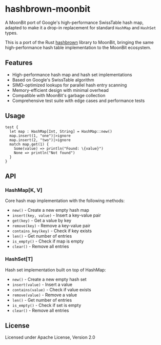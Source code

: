 # hashbrown-moonbit

A MoonBit port of Google's high-performance SwissTable hash map, adapted to make it a drop-in replacement for standard `HashMap` and `HashSet` types.

This is a port of the Rust [hashbrown](https://github.com/rust-lang/hashbrown) library to MoonBit, bringing the same high-performance hash table implementation to the MoonBit ecosystem.

## Features

* High-performance hash map and hash set implementations
* Based on Google's SwissTable algorithm
* SIMD-optimized lookups for parallel hash entry scanning
* Memory-efficient design with minimal overhead
* Compatible with MoonBit's garbage collection
* Comprehensive test suite with edge cases and performance tests

## Usage

```moonbit
test {
  let map : HashMap[Int, String] = HashMap::new()
  map.insert(1, "one")|>ignore
  map.insert(2, "two")|>ignore
  match map.get(1) {
    Some(value) => println("Found: \{value}")
    None => println("Not found")
  }
}
```

## API

### HashMap[K, V]

Core hash map implementation with the following methods:
- `new()` - Create a new empty hash map
- `insert(key, value)` - Insert a key-value pair
- `get(key)` - Get a value by key
- `remove(key)` - Remove a key-value pair
- `contains_key(key)` - Check if key exists
- `len()` - Get number of entries
- `is_empty()` - Check if map is empty
- `clear()` - Remove all entries

### HashSet[T]

Hash set implementation built on top of HashMap:
- `new()` - Create a new empty hash set
- `insert(value)` - Insert a value
- `contains(value)` - Check if value exists
- `remove(value)` - Remove a value
- `len()` - Get number of entries
- `is_empty()` - Check if set is empty
- `clear()` - Remove all entries

## License

Licensed under Apache License, Version 2.0